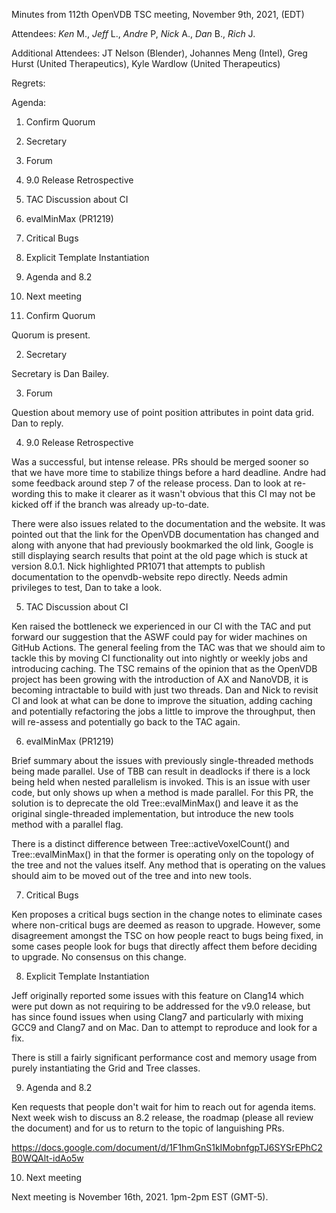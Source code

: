 Minutes from 112th OpenVDB TSC meeting, November 9th, 2021, (EDT)

Attendees: *Ken* M., *Jeff* L., *Andre* P, *Nick* A., *Dan* B.,
*Rich* J.

Additional Attendees: JT Nelson (Blender), Johannes Meng (Intel),
Greg Hurst (United Therapeutics), Kyle Wardlow (United Therapeutics)

Regrets:

Agenda:

1) Confirm Quorum
2) Secretary
3) Forum
4) 9.0 Release Retrospective
5) TAC Discussion about CI
6) evalMinMax (PR1219)
7) Critical Bugs
8) Explicit Template Instantiation
9) Agenda and 8.2
10) Next meeting


1) Confirm Quorum

Quorum is present.

2) Secretary

Secretary is Dan Bailey.

3) Forum

Question about memory use of point position attributes in point data grid. Dan to reply.

4) 9.0 Release Retrospective

Was a successful, but intense release. PRs should be merged sooner so that we have more time to
stabilize things before a hard deadline. Andre had some feedback around step 7 of the release
process. Dan to look at re-wording this to make it clearer as it wasn't obvious that this CI may
not be kicked off if the branch was already up-to-date.

There were also issues related to the documentation and the website. It was pointed out that the
link for the OpenVDB documentation has changed and along with anyone that had previously bookmarked
the old link, Google is still displaying search results that point at the old page which is stuck
at version 8.0.1. Nick highlighted PR1071 that attempts to publish documentation to the
openvdb-website repo directly. Needs admin privileges to test, Dan to take a look.

5) TAC Discussion about CI

Ken raised the bottleneck we experienced in our CI with the TAC and put forward our suggestion that
the ASWF could pay for wider machines on GitHub Actions. The general feeling from the TAC was that
we should aim to tackle this by moving CI functionality out into nightly or weekly jobs and
introducing caching. The TSC remains of the opinion that as the OpenVDB project has been growing
with the introduction of AX and NanoVDB, it is becoming intractable to build with just two threads.
Dan and Nick to revisit CI and look at what can be done to improve the situation, adding caching
and potentially refactoring the jobs a little to improve the throughput, then will re-assess and
potentially go back to the TAC again.

6) evalMinMax (PR1219)

Brief summary about the issues with previously single-threaded methods being made parallel. Use of
TBB can result in deadlocks if there is a lock being held when nested parallelism is invoked. This
is an issue with user code, but only shows up when a method is made parallel. For this PR, the
solution is to deprecate the old Tree::evalMinMax() and leave it as the original single-threaded
implementation, but introduce the new tools method with a parallel flag.

There is a distinct difference between Tree::activeVoxelCount() and Tree::evalMinMax() in that the
former is operating only on the topology of the tree and not the values itself. Any method that is
operating on the values should aim to be moved out of the tree and into new tools.

7) Critical Bugs

Ken proposes a critical bugs section in the change notes to eliminate cases where non-critical bugs
are deemed as reason to upgrade. However, some disagreement amongst the TSC on how people react to
bugs being fixed, in some cases people look for bugs that directly affect them before deciding to
upgrade. No consensus on this change.

8) Explicit Template Instantiation

Jeff originally reported some issues with this feature on Clang14 which were put down as not
requiring to be addressed for the v9.0 release, but has since found issues when using Clang7 and
particularly with mixing GCC9 and Clang7 and on Mac. Dan to attempt to reproduce and look for a
fix.

There is still a fairly significant performance cost and memory usage from purely instantiating the
Grid and Tree classes.

9) Agenda and 8.2

Ken requests that people don't wait for him to reach out for agenda items. Next week wish to discuss
an 8.2 release, the roadmap (please all review the document) and for us to return to the topic of
languishing PRs.

https://docs.google.com/document/d/1F1hmGnS1kIMobnfgpTJ6SYSrEPhC2B0WQAlt-idAo5w

10) Next meeting

Next meeting is November 16th, 2021. 1pm-2pm EST (GMT-5).
